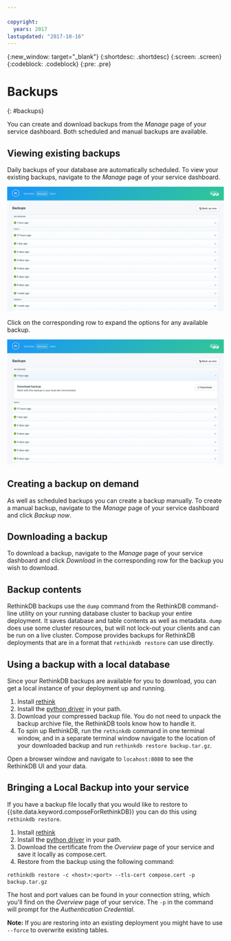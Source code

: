 ```yaml
---

copyright:
  years: 2017
lastupdated: "2017-10-16"
---
```


{:new_window: target="_blank"}
{:shortdesc: .shortdesc}
{:screen: .screen}
{:codeblock: .codeblock}
{:pre: .pre}

# Backups
{: #backups}

You can create and download backups from the *Manage* page of your service dashboard. Both scheduled and manual backups are available.

## Viewing existing backups

Daily backups of your database are automatically scheduled. To view your existing backups, navigate to the *Manage* page of your service dashboard. 

![Backups](./images/rethink-backups-show.png "A list of backups in the service dashboard")

Click on the corresponding row to expand the options for any available backup.

![Backup Options](./images/rethink-backups-options.png "Options for a backup.") 

## Creating a backup on demand

As well as scheduled backups you can create a backup manually. To create a manual backup, navigate to the *Manage* page of your service dashboard and click *Backup now*.

## Downloading a backup

To download a backup, navigate to the *Manage* page of your service dashboard and click *Download* in the corresponding row for the backup you wish to download.

## Backup contents

RethinkDB backups use the `dump` command from the RethinkDB command-line utility on your running database cluster to backup your entire deployment. It saves database and table contents as well as metadata. `dump` does use some cluster resources, but will not lock-out your clients and can be run on a live cluster. Compose provides backups for RethinkDB deployments that are in a format that `rethinkdb restore` can use directly.

## Using a backup with a local database

Since your RethinkDB backups are available for you to download, you can get a local instance of your deployment up and running.

1. Install [rethink](https://www.rethinkdb.com/docs/install/)
2. Install the [python driver](https://www.rethinkdb.com/docs/install-drivers/python/) in your path.
3. Download your compressed backup file. You do not need to unpack the backup archive file, the RethinkDB tools know how to handle it.
4. To spin up RethinkDB, run the `rethinkdb` command in one terminal window, and in a separate terminal window navigate to the location of your downloaded backup and run `rethinkdb restore backup.tar.gz`.

Open a browser window and navigate to `locahost:8080` to see the RethinkDB UI and your data.

## Bringing a Local Backup into your service

If you have a backup file locally that you would like to restore to {{site.data.keyword.composeForRethinkDB}} you can do this using `rethinkdb restore`.

1. Install [rethink](https://www.rethinkdb.com/docs/install/)
2. Install the [python driver](https://www.rethinkdb.com/docs/install-drivers/python/) in your path.
3. Download the certificate from the *Overview* page of your service and save it locally as compose.cert.
4. Restore from the backup using the following command:

  ```
  rethinkdb restore -c <host>:<port> --tls-cert compose.cert -p backup.tar.gz
  ```

The host and port values can be found in your connection string, which you'll find on the *Overview* page of your service. The `-p` in the command will prompt for the _Authentication Credential_.

**Note:** If you are restoring into an existing deployment you might have to use `--force` to overwrite existing tables.